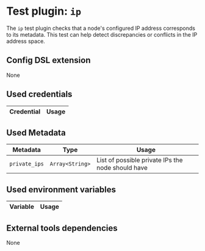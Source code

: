 # Test plugin: `ip`

The `ip` test plugin checks that a node's configured IP address corresponds to its metadata.
This test can help detect discrepancies or conflicts in the IP address space.

## Config DSL extension

None

## Used credentials

| Credential | Usage
| --- | --- |

## Used Metadata

| Metadata | Type | Usage
| --- | --- | --- |
| `private_ips` | `Array<String>` | List of possible private IPs the node should have |

## Used environment variables

| Variable | Usage
| --- | --- |

## External tools dependencies

None
